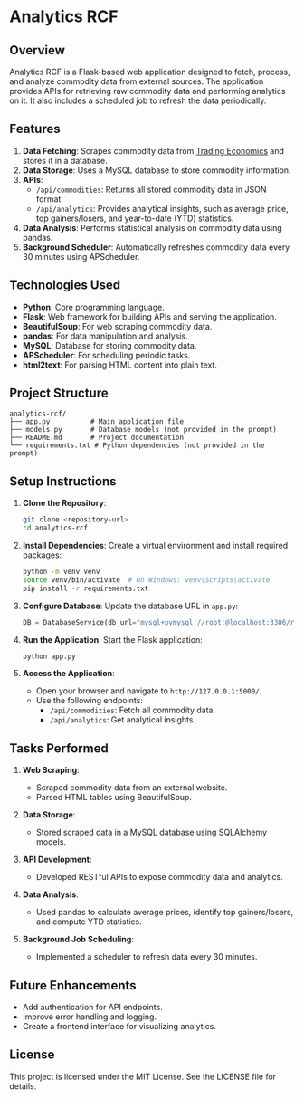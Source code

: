 # Analytics RCF

## Overview
Analytics RCF is a Flask-based web application designed to fetch, process, and analyze commodity data from external sources. The application provides APIs for retrieving raw commodity data and performing analytics on it. It also includes a scheduled job to refresh the data periodically.

## Features
1. **Data Fetching**: Scrapes commodity data from [Trading Economics](https://tradingeconomics.com/commodities) and stores it in a database.
2. **Data Storage**: Uses a MySQL database to store commodity information.
3. **APIs**:
   - `/api/commodities`: Returns all stored commodity data in JSON format.
   - `/api/analytics`: Provides analytical insights, such as average price, top gainers/losers, and year-to-date (YTD) statistics.
4. **Data Analysis**: Performs statistical analysis on commodity data using pandas.
5. **Background Scheduler**: Automatically refreshes commodity data every 30 minutes using APScheduler.



## Technologies Used
- **Python**: Core programming language.
- **Flask**: Web framework for building APIs and serving the application.
- **BeautifulSoup**: For web scraping commodity data.
- **pandas**: For data manipulation and analysis.
- **MySQL**: Database for storing commodity data.
- **APScheduler**: For scheduling periodic tasks.
- **html2text**: For parsing HTML content into plain text.
  
## Project Structure
```
analytics-rcf/
├── app.py          # Main application file
├── models.py       # Database models (not provided in the prompt)
├── README.md       # Project documentation
└── requirements.txt # Python dependencies (not provided in the prompt)
```


## Setup Instructions
1. **Clone the Repository**:
   ```bash
   git clone <repository-url>
   cd analytics-rcf
   ```

2. **Install Dependencies**:
   Create a virtual environment and install required packages:
   ```bash
   python -m venv venv
   source venv/bin/activate  # On Windows: venv\Scripts\activate
   pip install -r requirements.txt
   ```

3. **Configure Database**:
   Update the database URL in `app.py`:
   ```python
   DB = DatabaseService(db_url="mysql+pymysql://root:@localhost:3306/rwacof_analytics")
   ```

4. **Run the Application**:
   Start the Flask application:
   ```bash
   python app.py
   ```

5. **Access the Application**:
   - Open your browser and navigate to `http://127.0.0.1:5000/`.
   - Use the following endpoints:
     - `/api/commodities`: Fetch all commodity data.
     - `/api/analytics`: Get analytical insights.

## Tasks Performed
1. **Web Scraping**:
   - Scraped commodity data from an external website.
   - Parsed HTML tables using BeautifulSoup.

2. **Data Storage**:
   - Stored scraped data in a MySQL database using SQLAlchemy models.

3. **API Development**:
   - Developed RESTful APIs to expose commodity data and analytics.

4. **Data Analysis**:
   - Used pandas to calculate average prices, identify top gainers/losers, and compute YTD statistics.

5. **Background Job Scheduling**:
   - Implemented a scheduler to refresh data every 30 minutes.

## Future Enhancements
- Add authentication for API endpoints.
- Improve error handling and logging.
- Create a frontend interface for visualizing analytics.

## License
This project is licensed under the MIT License. See the LICENSE file for details.